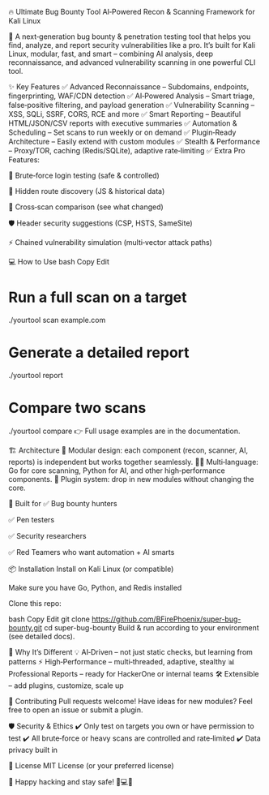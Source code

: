 🔥 Ultimate Bug Bounty Tool
AI‑Powered Recon & Scanning Framework for Kali Linux

🚀 A next‑generation bug bounty & penetration testing tool that helps you find, analyze, and report security vulnerabilities like a pro.
It’s built for Kali Linux, modular, fast, and smart – combining AI analysis, deep reconnaissance, and advanced vulnerability scanning in one powerful CLI tool.

✨ Key Features
✅ Advanced Reconnaissance – Subdomains, endpoints, fingerprinting, WAF/CDN detection
✅ AI‑Powered Analysis – Smart triage, false‑positive filtering, and payload generation
✅ Vulnerability Scanning – XSS, SQLi, SSRF, CORS, RCE and more
✅ Smart Reporting – Beautiful HTML/JSON/CSV reports with executive summaries
✅ Automation & Scheduling – Set scans to run weekly or on demand
✅ Plugin‑Ready Architecture – Easily extend with custom modules
✅ Stealth & Performance – Proxy/TOR, caching (Redis/SQLite), adaptive rate‑limiting
✅ Extra Pro Features:

🔑 Brute‑force login testing (safe & controlled)

🔎 Hidden route discovery (JS & historical data)

🧭 Cross‑scan comparison (see what changed)

🛡️ Header security suggestions (CSP, HSTS, SameSite)

⚡ Chained vulnerability simulation (multi‑vector attack paths)

💻 How to Use
bash
Copy
Edit
# Run a full scan on a target
./yourtool scan example.com

# Generate a detailed report
./yourtool report <scan-id>

# Compare two scans
./yourtool compare <scan1-id> <scan2-id>
👉 Full usage examples are in the documentation.

🏗️ Architecture
🔧 Modular design: each component (recon, scanner, AI, reports) is independent but works together seamlessly.
🧑‍💻 Multi‑language: Go for core scanning, Python for AI, and other high‑performance components.
🔌 Plugin system: drop in new modules without changing the core.

🚀 Built for
✅ Bug bounty hunters

✅ Pen testers

✅ Security researchers

✅ Red Teamers who want automation + AI smarts

📦 Installation
Install on Kali Linux (or compatible)

Make sure you have Go, Python, and Redis installed

Clone this repo:

bash
Copy
Edit
git clone https://github.com/BFirePhoenix/super-bug-bounty.git
cd super-bug-bounty
Build & run according to your environment (see detailed docs).

📌 Why It’s Different
💡 AI‑Driven – not just static checks, but learning from patterns
⚡ High‑Performance – multi‑threaded, adaptive, stealthy
📊 Professional Reports – ready for HackerOne or internal teams
🛠️ Extensible – add plugins, customize, scale up

🤝 Contributing
Pull requests welcome!
Have ideas for new modules? Feel free to open an issue or submit a plugin.

🛡️ Security & Ethics
✔️ Only test on targets you own or have permission to test
✔️ All brute‑force or heavy scans are controlled and rate‑limited
✔️ Data privacy built in

📜 License
MIT License (or your preferred license)

💬 Happy hacking and stay safe! 🐉💻✨
